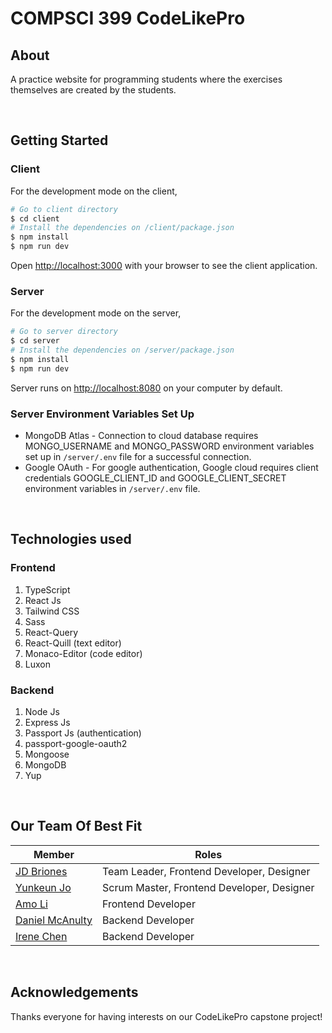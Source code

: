 # COMPSCI 399 CodeLikePro

## About
A practice website for programming students where the exercises themselves are created by the students.

<br />

## Getting Started

### Client
For the development mode on the client,

```bash
# Go to client directory
$ cd client
# Install the dependencies on /client/package.json
$ npm install
$ npm run dev
```

Open [http://localhost:3000](http://localhost:3000) with your browser to see the client application.

### Server
For the development mode on the server,

```bash
# Go to server directory
$ cd server
# Install the dependencies on /server/package.json
$ npm install
$ npm run dev
```

Server runs on [http://localhost:8080](http://localhost:8080) on your computer by default.

### Server Environment Variables Set Up
* MongoDB Atlas - Connection to cloud database requires MONGO_USERNAME and MONGO_PASSWORD environment variables set up in <code>/server/.env</code> file for a successful connection.
* Google OAuth - For google authentication, Google cloud requires client credentials GOOGLE_CLIENT_ID and GOOGLE_CLIENT_SECRET environment variables in <code>/server/.env</code> file.

<br />

## Technologies used

### Frontend
1. TypeScript
2. React Js
3. Tailwind CSS
4. Sass
5. React-Query
6. React-Quill (text editor)
7. Monaco-Editor (code editor)
8. Luxon

### Backend
1. Node Js
2. Express Js
3. Passport Js (authentication)
4. passport-google-oauth2
5. Mongoose
6. MongoDB
7. Yup

<br />

## Our Team Of Best Fit

| Member                                               | Roles                                       |
| ---------------------------------------------------- | --------------------------------------------|
| [JD Briones](https://github.com/jeed02)              | Team Leader, Frontend Developer, Designer   |
| [Yunkeun Jo](https://github.com/yunwi5)              | Scrum Master, Frontend Developer, Designer  |
| [Amo Li](https://github.com/Amotys)                  | Frontend Developer                          |
| [Daniel McAnulty](https://github.com/DanielMcAnulty) | Backend Developer                           |
| [Irene Chen](https://github.com/irenechen20015)      | Backend Developer                           |

<br />

## Acknowledgements

Thanks everyone for having interests on our CodeLikePro capstone project!

